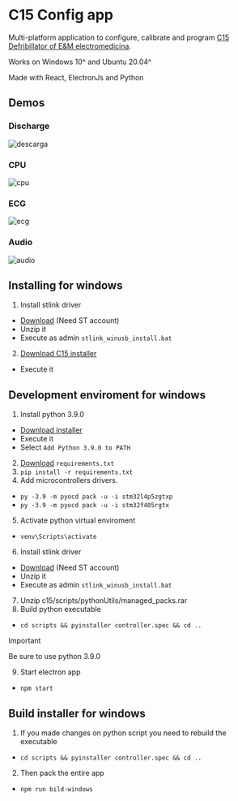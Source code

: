# C15 Config app
Multi-platform application to configure, calibrate and program [C15 Defribillator of E&M electromedicina](https://www.eym.com.ar/index-EN.html).


Works on Windows 10^ and Ubuntu 20.04^

Made with React, ElectronJs and Python

## Demos  
### Discharge  
![descarga](https://github.com/julian-0/c15/assets/42820126/e597b23b-20b1-4cc5-a6e9-1816c350ebde)

### CPU  
![cpu](https://github.com/julian-0/c15/assets/42820126/f3398550-9712-4880-87a9-9b952b910101)

### ECG  
![ecg](https://github.com/julian-0/c15/assets/42820126/438cd6f8-c438-4f51-8c4f-08e88608c47a)

### Audio  
![audio](https://github.com/julian-0/c15/assets/42820126/d3b3d2de-54ec-45ee-a1b2-9b0d246fb368)

## Installing for windows
1. Install stlink driver 
* [Download](https://www.st.com/en/development-tools/stsw-link009.html) (Need ST account)
* Unzip it
* Execute as admin `stlink_winusb_install.bat`
2. [Download C15 installer](https://github.com/julian-0/c15/releases/download/c15Config_v1.0.8/C15-Config.Setup.1.0.8.exe)
* Execute it
  
## Development enviroment for windows
1. Install python 3.9.0
* [Download installer](https://www.python.org/ftp/python/3.9.0/python-3.9.0-amd64.exe)
* Execute it
* Select `Add Python 3.9.0 to PATH`
2. [Download](https://github.com/julian-0/c15/blob/main/requirements.txt) `requirements.txt`
3. `pip install -r requirements.txt`
4. Add microcontrollers drivers.
* `py -3.9 -m pyocd pack -u -i stm32l4p5zgtxp`
* `py -3.9 -m pyocd pack -u -i stm32f405rgtx`
5. Activate python virtual enviroment
* `venv\Scripts\activate`
6. Install stlink driver 
* [Download](https://www.st.com/en/development-tools/stsw-link009.html) (Need ST account)
* Unzip it
* Execute as admin `stlink_winusb_install.bat`
7. Unzip c15/scripts/pythonUtils/managed_packs.rar
8. Build python executable
* `cd scripts && pyinstaller controller.spec && cd ..`
> [!IMPORTANT]
> Be sure to use python 3.9.0
9. Start electron app
* `npm start`

## Build installer for windows
1. If you made changes on python script you need to rebuild the executable
* `cd scripts && pyinstaller controller.spec && cd ..`
2. Then pack the entire app
* `npm run bild-windows`